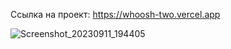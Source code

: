 Ссылка на проект: https://whoosh-two.vercel.app

![Screenshot_20230911_194405](https://github.com/SergeiKazanin/whoosh/assets/105712313/964de38d-2918-40c9-af22-28bcab3d7937)
